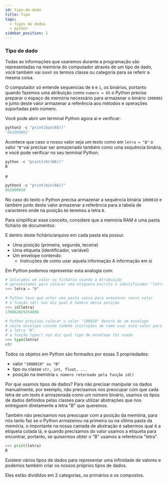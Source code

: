 ```yaml
---
id: tipo-de-dado
title: Tipo
tags:
  - tipos de dados
  - python
sidebar_position: 1
---
```


### Tipo de dado

Todas as informações que usaremos durante a programação são representadas na
memória do computador através de um tipo de dado, você também vai ouvir os
termos classe ou categoria para se referir a mesma coisa.

O computador só entende sequencias de `0` e `1`, os binários, portanto quando
fazemos uma atribuição como `numero = 65` o Python precisa preparar o
espaço de memória necessário para armazenar o binário `1000001` e junto deste
valor armazenar a referência aos métodos e operações suportadas pelo número.

Você pode abrir um terminal Python agora ai e verificar:

```python
python3 -c "print(bin(65))"
'0b1000001'
```

Acontece que caso o nosso valor seja um texto como em `letra = "B"` o
valor `"B"`vai precisar ser armazenado também como uma sequência binária,
e você pode verificar no seu terminal Python.

```python
python -c "print(chr(66))"
B
```

e

```python
python3 -c "print(bin(66))"
0b1000010
```

No caso do texto o Python precisa armazenar a sequência binária `1000010` e
também junto deste valor armazenar a referência para a tabela de caracteres
onde na posição `66` teremos a letra `B`.

Para simplificar esse conceito, considere que a memória RAM é uma pasta
fichário de documentos:

E dentro deste fichário/arquivo em cada pasta ela possui:

- Uma posição (primeira, segunda, teceira)
- Uma etiqueta (identificador, variável)
- Um envelope contendo:
    - Instruções de como usar aquela informação
      A informação em sí

Em Python podemos representar esta analogia com:

```python
# Colocamos um valor no fichário usando a Atribuição
# aproveitamos para colocar uma etiqueta escrita o identificador "letra"
>>> letra = "B"

# Python teve que achar uma pasta vazia para armazenar nosso valor
# a função id() nos diz qual é número dessa posição
>>> id(letra)
139862029254896

# Python precisou colocar o valor "100010" dentro de um envelope
# neste envelope contém também instruções de como usar este valor para obter
# a letra "B".
# a função type() nos diz qual tipo de envelope foi usado
>>> type(letra)
str
```

Todos os objetos em Python são formados por essas 3 propriedades:

- valor `"1000010" ou "B"`
- tipo ou classe `str, int, float, ...`
- posição na memória `o número retornado pela função id()`

Por que usamos tipos de dados?
Para não precisar manipular os dados manualmente, por exemplo, não precisamos
nos preocupar com que cada letra de um texto é armazenada como um
número binário, usamos os tipos de dados definidos pelas classes para utilizar
abstrações que nos entreguem diretamente a letra "B" que queremos.

Também não precisamos nos preocupar com a posição da memória, para nós tanto
faz se o Python armazenou na primeira ou na última pasta da memória, o
importante na nossa camada de abstração é sabermos qual é a etiqueta colada lá,
e quando precisamos do valor usamos a etiqueta para encontrar, portanto, se
quisermos obter o "B" usamos a referência "letra".

```python
>>> print(letra)
B
```

Existem vários tipos de dados para representar uma infinidade de valores e
podemos também criar os nossos próprios tipos de dados.

Eles estão divididos em 2 categorias, os primários e os compostos.


















